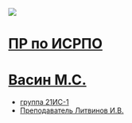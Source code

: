 <p aign ="center"><a href="https://vk.com/id592849426" target="_blank"></a><img scr="https://ccanimalclinic.com/wp-content/uploads/2018/10/surprised-cat-1-resized.jpg" src= width="400"> </p>

<p><a href="https://vk.com/id592849426"></p>

# ПР по ИСРПО

# Васин М.С.

* группа 21ИС-1
* Преподаватель Литвинов И.В.
